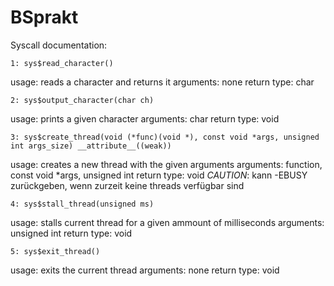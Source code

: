 # BSprakt

Syscall documentation:

	1: sys$read_character()
usage: reads a character and returns it
arguments: none
return type: char

	2: sys$output_character(char ch)
usage: prints a given character
arguments: char
return type: void

	3: sys$create_thread(void (*func)(void *), const void *args, unsigned int args_size) __attribute__((weak))
usage: creates a new thread with the given arguments
arguments: function, const void *args, unsigned int
return type: void
*CAUTION*: kann -EBUSY zurückgeben, wenn zurzeit keine threads verfügbar sind

	4: sys$stall_thread(unsigned ms)
usage: stalls current thread for a given ammount of milliseconds
arguments: unsigned int
return type: void

	5: sys$exit_thread()
usage: exits the current thread
arguments: none
return type: void